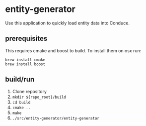 # entity-generator

Use this application to quickly load entity data into Conduce.

## prerequisites

This requires cmake and boost to build.  To install them on
osx run:

    brew install cmake
    brew install boost

## build/run

1. Clone repository
1. `mkdir ${repo_root}/build`
1. `cd build`
1. `cmake ..`
1. `make`
1. `./src/entity-generator/entity-generator`
